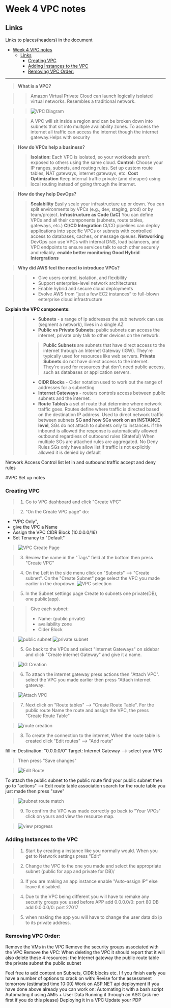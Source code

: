# Week 4 VPC notes

## Links
Links to places(headers) in the document
- [Week 4 VPC notes](#week-4-vpc-notes)
  - [Links](#links)
    - [Creating VPC](#creating-vpc)
    - [Adding Instances to the VPC](#adding-instances-to-the-vpc)
    - [Removing VPC Order:](#removing-vpc-order)
_____




 

 
>**What is a VPC?**

>>Amazon Virtual Private Cloud can launch logically isolated virtual networks. Resembles a traditional network.


>>![VPC Diagram](Imagenotes/スクリーンショット%202025-04-07%20103936.png)

>>A VPC will sit inside a region and can be broken down into subnets that sit into multiple availability zones.
To access the internet all traffic  can access the internet though the internet gateway.Helps with security



>**How do VPCs help a business?**
>>**Isolation:** Each VPC is isolated, so your workloads aren’t exposed to others using the same cloud.
>>**Control:** Choose your IP ranges, subnets, and routing rules. Set up custom route tables, NAT gateways, internet gateways, etc.
>>**Cost Optimization**  Keep internal traffic private (and cheaper) using local routing instead of going through the internet.

>**How do they help DevOps?** 
>>**Scalability** Easily scale your infrastructure up or down. You can split environments by VPCs (e.g., dev, staging, prod) or by team/project.
>>**Infrastructure as Code (IaC)** You can define VPCs and all their components (subnets, route tables, gateways, etc.) 
>>**CI/CD Integration** CI/CD pipelines can deploy applications into specific VPCs or subnets with controlled access to databases, caches, or message queues.
>>**Networking** DevOps can use VPCs with internal DNS, load balancers, and VPC endpoints to ensure services talk to each other securely and reliably.
>>**enable better monitoring** 
>>**Good Hybrid Intergrations**

>**Why did AWS feel the need to introduce VPCs?**

>>* Give users control, isolation, and flexibility
>>* Support enterprise-level network architectures
>>* Enable hybrid and secure cloud deployments
>>* Evolve AWS from “just a few EC2 instances” to full-blown enterprise cloud infrastructure

**Explain the VPC components:**
>>* **Subnets** - a range of ip addresses the sub network can use (segment a network), lives in a single AZ
>>* **Public vs Private Subnets**: public subnets can access the internet, private only talk to other devices on the network.
>>>**Public Subnets** are subnets that have direct access to the internet through an Internet Gateway (IGW). They're typically used for resources like web servers.
>>>**Private Subnets** do not have direct access to the internet. They're used for resources that don't need public access, such as databases or application servers.
>>* **CIDR Blocks** - Cider notation used to work out the range of addresses for a subnetting
>>* **Internet Gateways** - routers controls access between public subnets and the internet.
>>* **Route Table/s** a set of route that determine where network 
traffic goes. Routes define where traffic is directed based on the destination IP address. Used to direct network traffic between subnets
>>**SG and how SGs work on an INSTANCE level**, SGs do not attach to subnets only to instances. if the inbound is allowed the response is automatically allowed outbound regardless of outbound rules (Stateful)
When multiple SGs are attached rules are aggregated.
No Deny Rules SGs only have allow list if traffic is not explicitly allowed it is denied by default

Network Access Control list
let in and outbound traffic
accept and deny rules





#VPC Set up notes

### Creating VPC

>1. Go to VPC dashboard and click "Create VPC"

>2. "On the Create VPC page" do:
   * "VPC Only",
   * give the VPC a Name
   * Assign the VPC CIDR Block (10.0.0.0/16)
   * Set Tenancy to "Default" 
  
>![VPC Create Page](Imagenotes/スクリーンショット%202025-04-07%20154622.png)

>3. Review the name in the "Tags" field at the bottom then press "Create VPC"

>4. On the Left in the side menu click on "Subnets" --> "Create subnet". On the "Create Subnet" page select the VPC you made earlier in the dropdown. 
 >![VPC selection](Imagenotes/スクリーンショット%202025-04-07%20155800.png)


>5. In the Subnet settings page Create to subnets one private(DB), one public(app).

>>Give each subnet:
>>* Name: (public private)
>>* availability zone
>>* Cider Block

>![public subnet](Imagenotes/スクリーンショット%202025-04-07%20160539.png)
>![private subnet](Imagenotes/スクリーンショット%202025-04-07%20160632.png)

>5. Go back to the VPCs and select "Internet Gateways" on sidebar and click "Create internet Gateway" and give it a name.

>![IG Creation](Imagenotes/スクリーンショット%202025-04-07%20162115.png)



>6. To attach the internet gateway press actions then "Attach VPC". select the VPC you made earlier then press "Attach internet gateway:

>![Attach VPC](Imagenotes/スクリーンショット%202025-04-07%20162418.png)

>7. Next click on "Route tables" --> "Create Route Table". For the public route
Name the route and assign the VPC, the press "Create Route Table"

>![route creation](Imagenotes/スクリーンショット%202025-04-07%20162923.png)

>8. To create the connection to the internet, When the route table is created click "Edit routes" --> "Add route"

fill in:
Destination: "0.0.0.0/0"
Target: Internet Gateway --> select your VPC

>Then press "Save changes"

>![Edit Route](Imagenotes/スクリーンショット%202025-04-07%20163534.png)

To attach the public subnet to the public route find your public subnet then go to "actions" --> Edit route table association search for the route table you just made then press "save"


>![subnet route match](Imagenotes/スクリーンショット%202025-04-07%20164927.png)
 
>9. To confirm the VPC was made correctly go back to "Your VPCs" click on yours and view the resource map.

>![view progress](Imagenotes/スクリーンショット%202025-04-07%20165030.png)


### Adding Instances to the VPC

>1. Start by creating a instance like you normally would. When you get to Network settings press "Edit"


>2. Change the VPC to the one you made and select the appropriate subnet (public for app and private for DB)/

>3. If you are making an app instance enable "Auto-assign IP" else leave it disabled.

>4. Due to the VPC being different you  will have to remake any security groups you used before
>APP add 0.0.0.0/0: port  80
>DB add 0.0.0.0/0: port  27017

>5. when making the app you will have to change the user data db ip to its private address.



### Removing VPC Order:

Remove the VMs in the VPC
Remove the security groups associated with the VPC
Remove the VPC:
When deleting the VPC it should report that it will also delete these 4 resources:
the Internet gateway
the public route table
the private subnet
the public subnet







Feel free to add content on Subnets, CIDR blocks etc.
I
f you finish early you have a number of options to crack on with:
Revise for the assessment tomorrow (estimated time 10:00)
Work on ASP.NET api deployment
If you have done above already you can work on:
Automating it with a bash script
Automating it using AMIs + User Data
Running it through an ASG (ask me first if you do this please)
Deploying it in a VPC
Update your PDP
